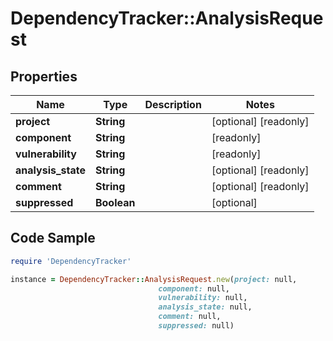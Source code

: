 # DependencyTracker::AnalysisRequest

## Properties

Name | Type | Description | Notes
------------ | ------------- | ------------- | -------------
**project** | **String** |  | [optional] [readonly] 
**component** | **String** |  | [readonly] 
**vulnerability** | **String** |  | [readonly] 
**analysis_state** | **String** |  | [optional] [readonly] 
**comment** | **String** |  | [optional] [readonly] 
**suppressed** | **Boolean** |  | [optional] 

## Code Sample

```ruby
require 'DependencyTracker'

instance = DependencyTracker::AnalysisRequest.new(project: null,
                                 component: null,
                                 vulnerability: null,
                                 analysis_state: null,
                                 comment: null,
                                 suppressed: null)
```


